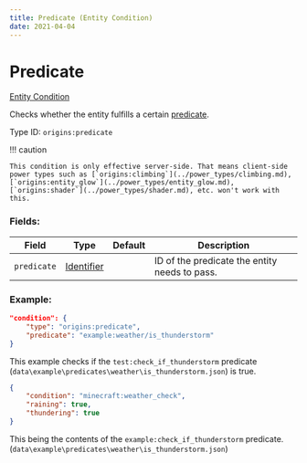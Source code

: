 ```yaml
---
title: Predicate (Entity Condition)
date: 2021-04-04
---
```


# Predicate

[Entity Condition](../entity_conditions.md)

Checks whether the entity fulfills a certain [predicate](https://minecraft.gamepedia.com/Predicate).

Type ID: `origins:predicate`

!!! caution

    This condition is only effective server-side. That means client-side power types such as [`origins:climbing`](../power_types/climbing.md), [`origins:entity_glow`](../power_types/entity_glow.md), [`origins:shader`](../power_types/shader.md), etc. won't work with this.

### Fields:

Field  | Type | Default | Description
-------|------|---------|-------------
`predicate` | [Identifier](../data_types/identifier.md) | |  ID of the predicate the entity needs to pass.

### Example:
```json
"condition": {
    "type": "origins:predicate",
    "predicate": "example:weather/is_thunderstorm"
}
```
This example checks if the `test:check_if_thunderstorm` predicate (`data\example\predicates\weather\is_thunderstorm.json`) is true.


```json
{
    "condition": "minecraft:weather_check",
    "raining": true,
    "thundering": true
}
```
This being the contents of the `example:check_if_thunderstorm` predicate. (`data\example\predicates\weather\is_thunderstorm.json`)